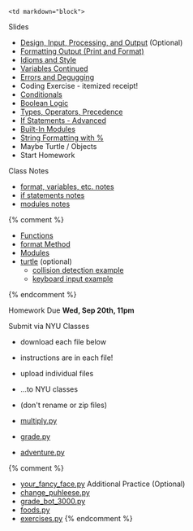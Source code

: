 	<td markdown="block">

Slides

* [Design, Input, Processing, and Output](slides/02/design-input-output.html) (Optional)
* [Formatting Output (Print and Format)](slides/02/formatting.html)
* [Idioms and Style](slides/02/idioms-style.html)
* [Variables Continued](slides/02/variables.html)
* [Errors and Degugging](slides/02/debugging.html)
* Coding Exercise - itemized receipt!
* [Conditionals](slides/02/review-conditionals.html)
* [Boolean Logic](slides/02/boolean-logic.html)
* [Types, Operators, Precedence](slides/02/types-operators-precedence.html)
* [If Statements - Advanced](slides/02/if-statements-advanced.html)
* [Built-In Modules](slides/02/modules.html)
* [String Formatting with %](slides/02/string-formatting.html)
* Maybe Turtle / Objects
* Start Homework

Class Notes

* [format, variables, etc. notes](slides/02/class02_notes.py)
* [if statements notes](slides/02/class02_if_notes.py)
* [modules notes](resources/code/class02_modules_notes.py)

{% comment %}
* [Functions](slides/02/functions.html)
* [format Method](slides/02/format-method.html)
* [Modules](slides/02/modules.html)
* [turtle](slides/02/turtle.html) (optional)
    * [collision detection example](resources/code/intersects.py)
    * [keyboard input example](resources/code/keys.py)

{% endcomment %}
</td>
	<td markdown="block">

<a name="homework2" id="homework2"></a>

Homework Due __Wed, Sep 20th, 11pm__

Submit via NYU Classes

* download each file below
* instructions are in each file!
* upload individual files
* ...to NYU classes
* (don't rename or zip files)

* [multiply.py](assignments/hw02/multiply.py) 
* [grade.py](assignments/hw02/grade.py) 
* [adventure.py](assignments/hw02/adventure.py) 

{% comment %}
* [your_fancy_face.py](assignments/hw02/your_fancy_face.py) 
Additional Practice (Optional)
* [change_puhleese.py](assignments/hw02/change_puhleese.py) 
* [grade_bot_3000.py](assignments/hw01/grade_bot_3000.py)
* [foods.py](assignments/hw01/foods.py)
* [exercises.py](assignments/hw01/exercises.py)
{% endcomment %}

</td>
